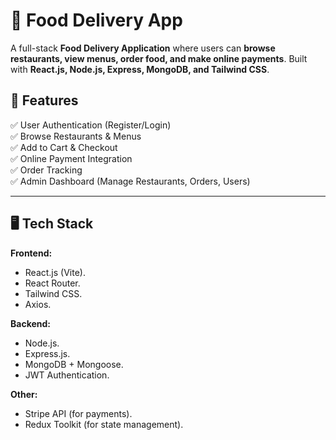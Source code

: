 # 🍔 Food Delivery App

A full-stack **Food Delivery Application** where users can **browse restaurants, view menus, order food, and make online payments**. Built with **React.js, Node.js, Express, MongoDB, and Tailwind CSS**.

## 🚀 Features
✅ User Authentication (Register/Login)  
✅ Browse Restaurants & Menus  
✅ Add to Cart & Checkout  
✅ Online Payment Integration  
✅ Order Tracking  
✅ Admin Dashboard (Manage Restaurants, Orders, Users)  

---

## 🖥️ Tech Stack

**Frontend:**  
- React.js (Vite).  
- React Router.  
- Tailwind CSS.  
- Axios.  

**Backend:**  
- Node.js.  
- Express.js.
- MongoDB + Mongoose.
- JWT Authentication. 

**Other:**  
- Stripe API (for payments).  
- Redux Toolkit (for state management).  

